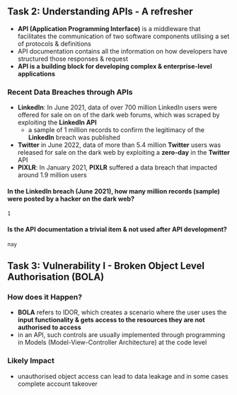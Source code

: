 ## Task 2: Understanding APIs - A refresher
* **API (Application Programming Interface)** is a middleware that facilitates the communication of two software components utilising a set of protocols & definitions
* API documentation contains all the information on how developers have structured those responses & request
* **API is a building block for developing complex & enterprise-level applications**

### Recent Data Breaches through APIs
* **LinkedIn**: In June 2021, data of over 700 million LinkedIn users were offered for sale on on of the dark web forums, which was scraped by exploiting the **LinkedIn API**
  * a sample of 1 million records to confirm the legitimacy of the **LinkedIn** breach was published
* **Twitter** in June 2022, data of more than 5.4 million **Twitter** users was released for sale on the dark web by exploiting a **zero-day** in the **Twitter** API
* **PIXLR**: In January 2021, **PIXLR** suffered a data breach that impacted around 1.9 million users

#### In the LinkedIn breach (June 2021), how many million records (sample) were posted by a hacker on the dark web?
```
1
```

#### Is the API documentation a trivial item & not used after API development?
```
nay
```


## Task 3: Vulnerability I - Broken Object Level Authorisation (BOLA)
### How does it Happen?
* **BOLA** refers to IDOR, which creates a scenario where the user uses the **input functionality & gets access to the resources they are not authorised to access**
* in an API, such controls are usually implemented through programming in Models (Model-View-Controller Architecture) at the code level 

### Likely Impact 
* unauthorised object access can lead to data leakage and in some cases complete account takeover

```
```
```
